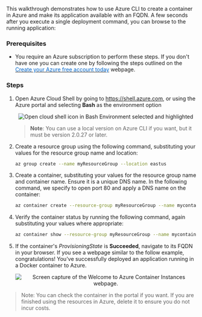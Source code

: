 This walkthrough demonstrates how to use Azure CLI to create a container in Azure and make its application available with an FQDN. A few seconds after you execute a single deployment command, you can browse to the running application:

### Prerequisites
- You require an Azure subscription to perform these steps. If you don't have one you can create one by following the steps outlined on the <a href="https://azure.microsoft.com/en-us/free/?ref=microsoft.com&utm_source=microsoft.com&utm_medium=docs&utm_campaign=visualstudio" target="_blank"><span style="color: #0066cc;" color="#0066cc">Create your Azure free account today</span></a> webpage.

### Steps

1. Open Azure Cloud Shell by going to https://shell.azure.com, or using the Azure portal and selecting **Bash** as the environment option

    <p style="text-align:center;"><img src="../Linked_Image_Files/walkthrough-javaappinappservice1.png" alt="Open cloud shell icon in Bash Environment selected and highlighted"></p>
 
    > **Note**: You can use a local version on Azure CLI if you want, but it must be version 2.0.27 or later.

2. Create a resource group using the following command, substituting your values for the resource group name and location:


    ```bash
    az group create --name myResourceGroup --location eastus
    ```

3. Create a container, substituting your values for  the resource group name and container name. Ensure it is a unique DNS name. In the following command, we specify to open port 80 and apply a DNS name on the container:

    ```bash
    az container create --resource-group myResourceGroup --name mycontainer --image microsoft/aci-helloworld --dns-name-label aci-demo --ports 80
    ```

3. Verify the container status by running the following command, again substituting your values where appropriate:


    ```bash
    az container show --resource-group myResourceGroup --name mycontainer --query "{FQDN:ipAddress.fqdn,ProvisioningState:provisioningState}" --out table
    
    ```

4. If the container's *ProvisioningState* is **Succeeded**, navigate to its FQDN in your browser. If you see a webpage similar to the follow example, congratulations! You've successfully deployed an application running in a Docker container to Azure.

    <p style="text-align:center;"><img src="../Linked_Image_Files/walkthrough-containertoaci1.png" alt="Screen capture of the Welcome to Azure Container Instances webpage."></p>

> Note: You can check the container in the portal if you want. If you are finished using the resources in Azure, delete it to ensure you do not incur costs.
